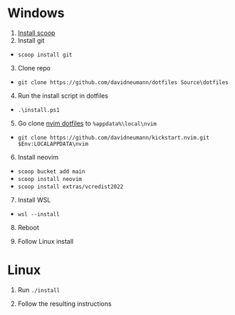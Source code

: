 # Windows

1. [Install scoop](https://scoop.sh/)
2. Install git

- `scoop install git`

3. Clone repo

- `git clone https://github.com/davidneumann/dotfiles Source\dotfiles`

4. Run the install script in dotfiles

- `.\install.ps1`

5. Go clone [nvim dotfiles](https://github.com/davidneumann/kickstart.nvim) to `%appdata%\local\nvim`

- `git clone https://github.com/davidneumann/kickstart.nvim.git $Env:LOCALAPPDATA\nvim`

6. Install neovim

- `scoop bucket add main`
- `scoop install neovim`
- `scoop install extras/vcredist2022`

7. Install WSL

- `wsl --install`

8. Reboot

9. Follow Linux install

# Linux

1. Run `./install`

2. Follow the resulting instructions
